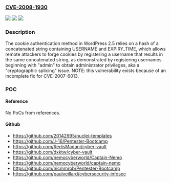 ### [CVE-2008-1930](https://cve.mitre.org/cgi-bin/cvename.cgi?name=CVE-2008-1930)
![](https://img.shields.io/static/v1?label=Product&message=n%2Fa&color=blue)
![](https://img.shields.io/static/v1?label=Version&message=n%2Fa&color=blue)
![](https://img.shields.io/static/v1?label=Vulnerability&message=n%2Fa&color=brighgreen)

### Description

The cookie authentication method in WordPress 2.5 relies on a hash of a concatenated string containing USERNAME and EXPIRY_TIME, which allows remote attackers to forge cookies by registering a username that results in the same concatenated string, as demonstrated by registering usernames beginning with "admin" to obtain administrator privileges, aka a "cryptographic splicing" issue.  NOTE: this vulnerability exists because of an incomplete fix for CVE-2007-6013.

### POC

#### Reference
No PoCs from references.

#### Github
- https://github.com/20142995/nuclei-templates
- https://github.com/J-16/Pentester-Bootcamp
- https://github.com/RedisMadani/cyber-vault
- https://github.com/dxktw/cyber-vault
- https://github.com/nemocyberworld/Captain-Nemo
- https://github.com/nemocyberworld/captain-nemo
- https://github.com/nicmmrob/Pentester-Bootcamp
- https://github.com/paulveillard/cybersecurity-infosec

